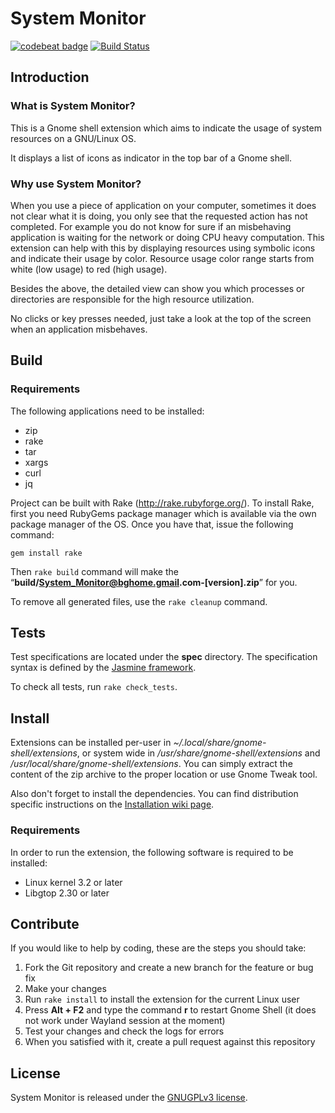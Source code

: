 # System Monitor

[![codebeat badge](https://codebeat.co/badges/7d1c7fdf-19b1-402a-b222-b2791e868e1d)](https://codebeat.co/projects/github-com-elvetemedve-gnome-shell-extension-system-monitor-master)
[![Build Status](https://travis-ci.org/elvetemedve/gnome-shell-extension-system-monitor.svg?branch=master)](https://travis-ci.org/elvetemedve/gnome-shell-extension-system-monitor)

## Introduction

### What is System Monitor?
This is a Gnome shell extension which aims to indicate the usage of system resources on a GNU/Linux OS.

It displays a list of icons as indicator in the top bar of a Gnome shell.

### Why use System Monitor?
When you use a piece of application on your computer, sometimes it does not clear what it is doing, you only see that the requested action
has not completed. For example you do not know for sure if an misbehaving application is waiting for the network
or doing CPU heavy computation. This extension can help with this by displaying resources using symbolic
icons and indicate their usage by color. Resource usage color range starts from white (low usage) to red (high usage).

Besides the above, the detailed view can show you which processes or directories are responsible for the high resource utilization.

No clicks or key presses needed, just take a look at the top of the screen when an application misbehaves.

## Build

### Requirements

The following applications need to be installed:
- zip
- rake
- tar
- xargs
- curl
- jq

Project can be built with Rake (http://rake.rubyforge.org/).
To install Rake, first you need RubyGems package manager which is available via the own package manager
of the OS. Once you have that, issue the following command:

    gem install rake

Then `rake build` command will make the “**build/System_Monitor@bghome.gmail.com-[version].zip**” for you.

To remove all generated files, use the `rake cleanup` command.

## Tests

Test specifications are located under the **spec** directory. The specification syntax is defined by the [Jasmine framework](https://jasmine.github.io/index.html).

To check all tests, run `rake check_tests`.

## Install

Extensions can be installed per-user in *~/.local/share/gnome-shell/extensions*, or system wide in */usr/share/gnome-shell/extensions* and */usr/local/share/gnome-shell/extensions*.
You can simply extract the content of the zip archive to the proper location or use Gnome Tweak tool.

Also don't forget to install the dependencies. You can find distribution specific instructions on the [Installation wiki page](https://github.com/elvetemedve/gnome-shell-extension-system-monitor/wiki/Installation).

### Requirements

In order to run the extension, the following software is required to be installed:
- Linux kernel 3.2 or later
- Libgtop 2.30 or later

## Contribute

If you would like to help by coding, these are the steps you should take:

1. Fork the Git repository and create a new branch for the feature or bug fix
1. Make your changes
1. Run `rake install` to install the extension for the current Linux user
1. Press **Alt + F2** and type the command **r** to restart Gnome Shell (it does not work under Wayland session at the moment)
1. Test your changes and check the logs for errors
1. When you satisfied with it, create a pull request against this repository

## License

System Monitor is released under the [GNUGPLv3 license](https://www.gnu.org/licenses/gpl.html).
